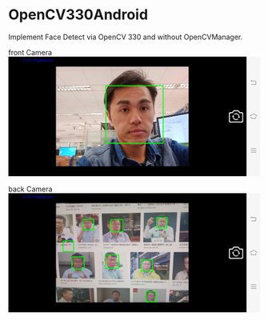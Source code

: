 # OpenCV330Android
Implement Face Detect via OpenCV 330 and without OpenCVManager.

front Camera ![image](https://github.com/VHCC/OpenCV330Android/blob/master/IMG/Screenshot_20191014_172857.jpg)


back Camera![image](https://github.com/VHCC/OpenCV330Android/blob/master/IMG/Screenshot_20191014_173006.jpg)
